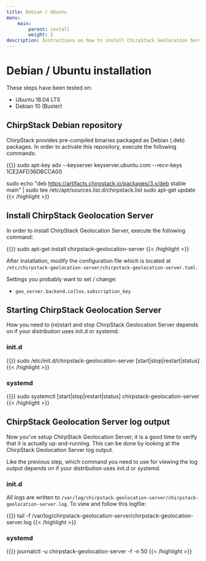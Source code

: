 ```yaml
---
title: Debian / Ubuntu
menu:
    main:
        parent: install
        weight: 2
description: Instructions on how to install ChirpStack Geolocation Server on a Debian or Ubuntu based Linux installation.
---
```


# Debian / Ubuntu installation

These steps have been tested on:

* Ubuntu 18.04 LTS
* Debian 10 (Buster)

## ChirpStack Debian repository

ChirpStack provides pre-compiled binaries packaged as Debian (.deb)
packages. In order to activate this repository, execute the following
commands:

{{<highlight bash>}}
sudo apt-key adv --keyserver keyserver.ubuntu.com --recv-keys 1CE2AFD36DBCCA00

sudo echo "deb https://artifacts.chirpstack.io/packages/3.x/deb stable main" | sudo tee /etc/apt/sources.list.d/chirpstack.list
sudo apt-get update
{{< /highlight >}}

## Install ChirpStack Geolocation Server

In order to install ChirpStack Geolocation Server, execute the following command:

{{<highlight bash>}}
sudo apt-get install chirpstack-geolocation-server
{{< /highlight >}}

After installation, modify the configuration file which is located at
`/etc/chirpstack-geolocation-server/chirpstack-geolocation-server.toml`.

Settings you probably want to set / change:

* `geo_server.backend.collos.subscription_key`

## Starting ChirpStack Geolocation Server

How you need to (re)start and stop ChirpStack Geolocation Server depends on if your
distribution uses init.d or systemd.

### init.d

{{<highlight bash>}}
sudo /etc/init.d/chirpstack-geolocation-server [start|stop|restart|status]
{{< /highlight >}}

### systemd

{{<highlight bash>}}
sudo systemctl [start|stop|restart|status] chirpstack-geolocation-server
{{< /highlight >}}

## ChirpStack Geolocation Server log output

Now you've setup ChirpStack Geolocation Server, it is a good time to verify that it
is actually up-and-running. This can be done by looking at the ChirpStack Geolocation Server
log output.

Like the previous step, which command you need to use for viewing the
log output depends on if your distribution uses init.d or systemd.

### init.d

All logs are written to `/var/log/chirpstack-geolocation-server/chirpstack-geolocation-server.log`.
To view and follow this logfile:

{{<highlight bash>}}
tail -f /var/log/chirpstack-geolocation-server/chirpstack-geolocation-server.log
{{< /highlight >}}

### systemd

{{<highlight bash>}}
journalctl -u chirpstack-geolocation-server -f -n 50
{{< /highlight >}}
